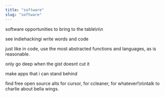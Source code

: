 ```yaml
---
title: "software"
slug: "software"
---
```


software opportunities to bring to the table\n\n

see indiehackingi write words and code

just like in code, use the most abstracted functions and languages, as is reasonable.

only go deep when the gist doesnt cut it


make apps that i can stand behind

find free open source alts for cursor, for ccleaner, for whatever!\n\ntalk to charlie about bella wings.
